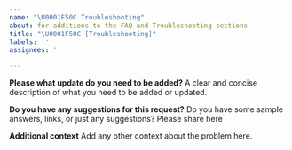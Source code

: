 ```yaml
---
name: "\U0001F50C Troubleshooting"
about: for additions to the FAQ and Troubleshooting sections
title: "\U0001F50C [Troubleshooting]"
labels: ''
assignees: ''

---
```


**Please what update do you need to be added?**
A clear and concise description of what you need to be added or updated.

**Do you have any suggestions for this request?**
Do you have some sample answers, links, or just any suggestions? Please share here

**Additional context**
Add any other context about the problem here.

